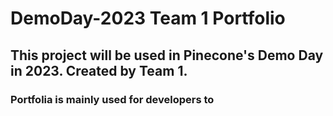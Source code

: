 # DemoDay-2023 Team 1 Portfolio
## This project will be used in Pinecone's Demo Day in 2023. Created by Team 1.
### Portfolia is mainly used for developers to
